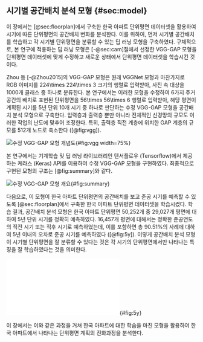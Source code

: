 ## 시기별 공간배치 분석 모형 {#sec:model}

이 장에서는
[@sec:floorplan]에서 구축한 한국 아파트 단위평면 데이터셋을 활용하여
시기에 따른 단위평면의 공간배치 변화를 분석한다.
이를 위하여,
먼저 시기별 공간배치를 학습하고 각 시기별 단위평면을 분류할 수 있는 딥 러닝 모형을 구축하였다.
구체적으로,
본 연구에 적용하는 딥 러닝 모형은
[-@sec:cam]절에서 선정한 VGG-GAP 모형을
단위평면 데이터셋에 맞게 수정하고
새로운 상태에서 단위평면 데이터셋을 학습시킨 것이다.

Zhou 등 [-@Zhou2015]의 VGG-GAP 모형은
원래 VGGNet 모형과 마찬가지로
RGB 이미지를
224\times 224\times 3 크기의 행렬로 입력받아,
사진 속 대상을 1000개 클래스 중 하나로 분류한다.
본 연구에서는 이러한 모형을 수정하여
6가지 주거 공간의 배치로 표현된 단위평면을
56\times 56\times 6 행렬로 입력받아,
해당 평면이 계획된 시기를
5년 단위 10개 시기 중 하나로 판단하는
수정 VGG-GAP 모형을
공간배치 분석 모형으로 구축한다.
입력층과 출력층 뿐만 아니라
전체적인 신경망의 규모도
이러한 작업의 난도에 맞추어 조정한다.
특히, 출력층 직전 계층에 위치한 GAP 계층의 규모를
512개 노드로 축소한다 ([@fig:vgg]).

![수정 VGG-GAP 모형 개념도](vgg-gap.png){#fig:vgg width=75%}

본 연구에서는
기계학습 및 딥 러닝 라이브러리인 텐서플로우 (Tensorflow)에서 제공하는
케라스 (Keras) API를 이용하여
수정 VGG-GAP 모형을 구현하였다.
최종적으로 구현된 모형의 구조는 [@fig:summary]와 같다.

![수정 VGG-GAP 모형 개요](summary.png){#fig:summary}

다음으로,
이 모형이
한국 아파트 단위평면의 공간배치를 보고 준공 시기를 예측할 수 있도록
[@sec:floorplan]에서 구축한 한국 아파트 단위평면 데이터셋을 학습시켰다.
학습 결과, 공간배치 분석 모형은 한국 아파트 단위평면 50,252개 중 29,027개 평면에 대하여 5년 단위 시기를 정확히 예측하였다. 16,457개 평면에 대해서는 정확한 준공연도의 직전 시기 또는 직후 시기로 예측하였는데, 이를 포함하면 총 90.51%의 사례에 대하여 5년 이내의 오차로 준공 시기를 예측하였다 ([@fig:5y]).
이렇게 공간배치 분석 모형이
시기별 단위평면을 잘 분류할 수 있다는 것은
각 시기의 단위평면에서만 나타나는 특징을 잘 학습하였다는 것을 의미한다.

![준공 시기 예측 결과](vgg_5y_heatmap.pdf){#fig:5y}

이 장에서는 이와 같은 과정을 거쳐
한국 아파트에 대한 학습을 마친 모형을 활용하여
한국 아파트에서 나타나는 단위평면 계획의 진화과정을 분석한다.
